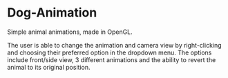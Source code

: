 # Dog-Animation
Simple animal animations, made in OpenGL.

The user is able to change the animation and camera view by right-clicking and choosing their preferred option in the dropdown menu. The options include front/side view, 3 different animations and the ability to revert the animal to its original position.
